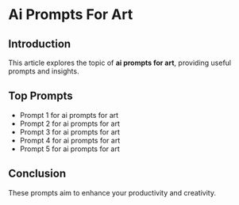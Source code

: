 # Ai Prompts For Art

## Introduction

This article explores the topic of **ai prompts for art**, providing useful prompts and insights.

## Top Prompts

- Prompt 1 for ai prompts for art
- Prompt 2 for ai prompts for art
- Prompt 3 for ai prompts for art
- Prompt 4 for ai prompts for art
- Prompt 5 for ai prompts for art

## Conclusion

These prompts aim to enhance your productivity and creativity.
